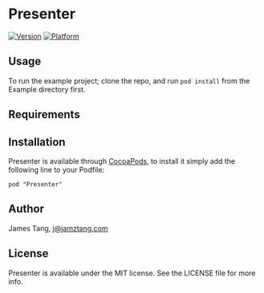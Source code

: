 # Presenter

[![Version](http://cocoapod-badges.herokuapp.com/v/Presenter/badge.png)](http://cocoadocs.org/docsets/Presenter)
[![Platform](http://cocoapod-badges.herokuapp.com/p/Presenter/badge.png)](http://cocoadocs.org/docsets/Presenter)

## Usage

To run the example project; clone the repo, and run `pod install` from the Example directory first.

## Requirements

## Installation

Presenter is available through [CocoaPods](http://cocoapods.org), to install
it simply add the following line to your Podfile:

    pod "Presenter"

## Author

James Tang, j@jamztang.com

## License

Presenter is available under the MIT license. See the LICENSE file for more info.

